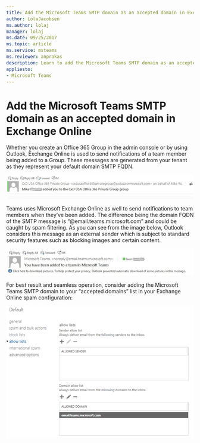 ```yaml
---
title: Add the Microsoft Teams SMTP domain as an accepted domain in Exchange Online
author: LolaJacobsen
ms.author: lolaj
manager: lolaj
ms.date: 09/25/2017
ms.topic: article
ms.service: msteams
ms.reviewer: anprakas
description: Learn to add the Microsoft Teams SMTP domain as an accepted domain in Exchange Online to send notifications to team members.
appliesto: 
- Microsoft Teams
---
```


Add the Microsoft Teams SMTP domain as an accepted domain in Exchange Online 
=============================================================================

Whether you create an Office 365 Group in the admin console or by using Outlook, Exchange Online is used to send notifications of a team member being added to a Group. These messages are generated from your tenant as they represent your default domain SMTP FQDN.

![Screenshot of an example Outlook email message header showing a user has been added to a group.](media/Add_the_Microsoft_Teams_SMTP_domain_as_an_accepted_domain_in_Exchange_Online_image1.jpg)

Teams uses Microsoft Exchange Online as well to send notifications to team members when they’ve been added. The difference being the domain FQDN of the SMTP message is “@email.teams.microsoft.com” and could be caught by spam filtering. As you can see from the image below, Outlook considers this message as an external sender which is subject to standard security features such as blocking images and certain content.

![Screenshot of an example Outlook email message header showing a user has been added to a group.](media/Add_the_Microsoft_Teams_SMTP_domain_as_an_accepted_domain_in_Exchange_Online_image2.jpg)

For best result and seamless operation, consider adding the Microsoft Teams SMTP domain to your “accepted domains” list in your Exchange Online spam configuration:

![Screenshot of the Allow lists section of Exchange Online spam configuration settings.](media/Add_the_Microsoft_Teams_SMTP_domain_as_an_accepted_domain_in_Exchange_Online_image3.png)
